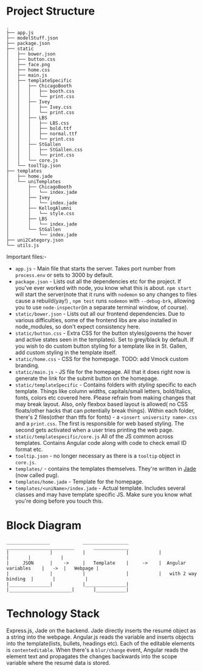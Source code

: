 # Project Structure
```
.
├── app.js
├── modelStuff.json
├── package.json
├── static
│   ├── bower.json
│   ├── button.css
│   ├── face.png
│   ├── home.css
│   ├── main.js
│   ├── templateSpecific
│   │   ├── ChicagoBooth
│   │   │   ├── booth.css
│   │   │   └── print.css
│   │   ├── Ivey
│   │   │   ├── Ivey.css
│   │   │   └── print.css
│   │   ├── LBS
│   │   │   ├── LBS.css
│   │   │   ├── bold.ttf
│   │   │   ├── normal.ttf
│   │   │   └── print.css
│   │   ├── StGallen
│   │   │   ├── StGallen.css
│   │   │   └── print.css
│   │   └── core.js
│   └── toolTip.json
├── templates
│   ├── home.jade
│   └── uniTemplates
│       ├── ChicagoBooth
│       │   └── index.jade
│       ├── Ivey
│       │   └── index.jade
│       ├── KellogAlumni
│       │   └── style.css
│       ├── LBS
│       │   └── index.jade
│       └── StGallen
│           └── index.jade
├── uni2Category.json
└── utils.js
```
Important files:- 
- `app.js` - Main file that starts the server. Takes port number from `process.env` or sets to 3000 by default.
- `package.json` - Lists out all the dependencies etc for the project. If you've ever worked with node, you know what this is about. `npm start` will start the server(note that it runs with `nodemon` so any changes to files cause a rebuild(yay!) , `npm test` runs `nodemon` with `--debug-brk`, allowing you to use `node-inspector`(in a separate terminal window, of course).
- `static/bower.json` - Lists out all our frontend dependencies. Due to various difficulties, some of the frontend libs are also installed in node_modules, so don't expect consistency here.
- `static/button.css` - Extra CSS for the button styles(governs the hover and active states seen in the templates). Set to grey/black by default. If you wish to do custom button styling for a template like in St. Gallen, add custom styling in the template itself.
- `static/home.css` - CSS for the homepage. TODO: add Vmock custom branding.
- `static/main.js` - JS file for the homepage. All that it does right now is generate the link for the submit button on the homepage.
- `static/templateSpecific` - Contains folders with *styling* specific to each template. Things like column widths, capitals/small letters, bold/italics, fonts, colors etc covered here. Please refrain from making changes that may break layout. Also, only flexbox based layout is allowed( no CSS floats/other hacks that can potentially break things). Within each folder, there's 2 files(other than ttfs for fonts) - a `<insert university name>.css` and a `print.css`. The first is responsible for web based styling. The second gets activated when a user tries printing the web page.
- `static/templatespecific/core.js` All of the JS common across templates. Contains Angular code along with code to check email ID format etc.
- `tooltip.json` - no longer necessary as there is a `tooltip` object in `core.js`.
- `templates/` - contains the templates themselves. They're written in [Jade](http://jade-lang.com/) (now called pug).
- `templates/home.jade` - Template for the homepage.
- `templates/<uniName>/index.jade` - Actual template. Includes several classes and may have template specific JS. Make sure you know what you're doing before you touch this.

# Block Diagram

```
________________			_________________			_________________________		_____________
|				|			|				|			|						|		|			|
|	  JSON		|    -> 	|   Template	|     ->    |  Angular variables	|	->  |	Webpage	|
|				|			|				|			|	with 2 way binding	|		|			|
|_______________|			|_______________|			|_______________________|		|___________|
```				

# Technology Stack

Express.js, Jade on the backend.
Jade directly inserts the resumé object as a string into the webpage.
Angular.js reads the variable and inserts objects into the template(lists, bullets, headings etc).
Each of the editable elements is `contenteditable`. When there's a `blur/change` event, Angular reads the element text and propagates the changes backwards into the scope variable where the resumé data is stored.


